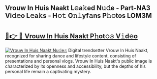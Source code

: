 ## Vrouw In Huis Naakt L𝚎a𝚔ed N𝚞𝚍e - Part-NA3 Vi𝚍𝚎o L𝚎a𝚔s - H𝚘𝚝 O𝚗𝚕yf𝚊ns P𝚑𝚘tos LOM3M

# <h2><a href="http://kfddbc.oniu.top/?m=Vrouw+In+Huis+Naakt">🔗👉 🔴 Vrouw In Huis Naakt P𝚑ot𝚘𝚜 V𝚒d𝚎o</a></h2>

[![Vrouw In Huis Naakt Nu𝚍e𝚜](https://i.imgur.com/0qMVB7G.gif)](http://kfddbc.oniu.top/?m=Vrouw+In+Huis+Naakt)
Digital trendsetter Vrouw In Huis Naakt, recognized for sharing dance and lifestyle content, consisting of presentations and personal vlogs. Vrouw In Huis Naakt's public image is characterized by its openness and accessibility, but the depths of his personal life remain a captivating mystery.  
